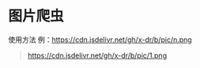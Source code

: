# 图片爬虫
使用方法 例：https://cdn.jsdelivr.net/gh/x-dr/b/pic/n.png

> https://cdn.jsdelivr.net/gh/x-dr/b/pic/1.png